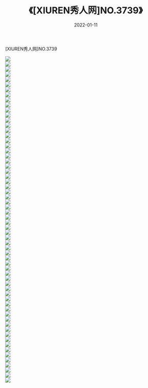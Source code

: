 ﻿---
layout: post
title:  《[XIUREN秀人网]NO.3739》
date:   2022-01-11
img: http://pic.660000.xyz/1:/秀人网/秀人网第04部分/[XIUREN秀人网]NO.3739/000.jpg
categories: [美女, 清纯, 唯美]
---

[XIUREN秀人网]NO.3739

 ![](http://pic.660000.xyz/1:/秀人网/秀人网第04部分/[XIUREN秀人网]NO.3739/001.jpg) <br>![](http://pic.660000.xyz/1:/秀人网/秀人网第04部分/[XIUREN秀人网]NO.3739/002.jpg) <br>![](http://pic.660000.xyz/1:/秀人网/秀人网第04部分/[XIUREN秀人网]NO.3739/003.jpg) <br>![](http://pic.660000.xyz/1:/秀人网/秀人网第04部分/[XIUREN秀人网]NO.3739/004.jpg) <br>![](http://pic.660000.xyz/1:/秀人网/秀人网第04部分/[XIUREN秀人网]NO.3739/005.jpg) <br>![](http://pic.660000.xyz/1:/秀人网/秀人网第04部分/[XIUREN秀人网]NO.3739/006.jpg) <br>![](http://pic.660000.xyz/1:/秀人网/秀人网第04部分/[XIUREN秀人网]NO.3739/007.jpg) <br>![](http://pic.660000.xyz/1:/秀人网/秀人网第04部分/[XIUREN秀人网]NO.3739/008.jpg) <br>![](http://pic.660000.xyz/1:/秀人网/秀人网第04部分/[XIUREN秀人网]NO.3739/009.jpg) <br>![](http://pic.660000.xyz/1:/秀人网/秀人网第04部分/[XIUREN秀人网]NO.3739/010.jpg) <br>![](http://pic.660000.xyz/1:/秀人网/秀人网第04部分/[XIUREN秀人网]NO.3739/011.jpg) <br>![](http://pic.660000.xyz/1:/秀人网/秀人网第04部分/[XIUREN秀人网]NO.3739/012.jpg) <br>![](http://pic.660000.xyz/1:/秀人网/秀人网第04部分/[XIUREN秀人网]NO.3739/013.jpg) <br>![](http://pic.660000.xyz/1:/秀人网/秀人网第04部分/[XIUREN秀人网]NO.3739/014.jpg) <br>![](http://pic.660000.xyz/1:/秀人网/秀人网第04部分/[XIUREN秀人网]NO.3739/015.jpg) <br>![](http://pic.660000.xyz/1:/秀人网/秀人网第04部分/[XIUREN秀人网]NO.3739/016.jpg) <br>![](http://pic.660000.xyz/1:/秀人网/秀人网第04部分/[XIUREN秀人网]NO.3739/017.jpg) <br>![](http://pic.660000.xyz/1:/秀人网/秀人网第04部分/[XIUREN秀人网]NO.3739/018.jpg) <br>![](http://pic.660000.xyz/1:/秀人网/秀人网第04部分/[XIUREN秀人网]NO.3739/019.jpg) <br>![](http://pic.660000.xyz/1:/秀人网/秀人网第04部分/[XIUREN秀人网]NO.3739/020.jpg) <br>![](http://pic.660000.xyz/1:/秀人网/秀人网第04部分/[XIUREN秀人网]NO.3739/021.jpg) <br>![](http://pic.660000.xyz/1:/秀人网/秀人网第04部分/[XIUREN秀人网]NO.3739/022.jpg) <br>![](http://pic.660000.xyz/1:/秀人网/秀人网第04部分/[XIUREN秀人网]NO.3739/023.jpg) <br>![](http://pic.660000.xyz/1:/秀人网/秀人网第04部分/[XIUREN秀人网]NO.3739/024.jpg) <br>![](http://pic.660000.xyz/1:/秀人网/秀人网第04部分/[XIUREN秀人网]NO.3739/025.jpg) <br>![](http://pic.660000.xyz/1:/秀人网/秀人网第04部分/[XIUREN秀人网]NO.3739/026.jpg) <br>![](http://pic.660000.xyz/1:/秀人网/秀人网第04部分/[XIUREN秀人网]NO.3739/027.jpg) <br>![](http://pic.660000.xyz/1:/秀人网/秀人网第04部分/[XIUREN秀人网]NO.3739/028.jpg) <br>![](http://pic.660000.xyz/1:/秀人网/秀人网第04部分/[XIUREN秀人网]NO.3739/029.jpg) <br>![](http://pic.660000.xyz/1:/秀人网/秀人网第04部分/[XIUREN秀人网]NO.3739/030.jpg) <br>![](http://pic.660000.xyz/1:/秀人网/秀人网第04部分/[XIUREN秀人网]NO.3739/031.jpg) <br>![](http://pic.660000.xyz/1:/秀人网/秀人网第04部分/[XIUREN秀人网]NO.3739/032.jpg) <br>![](http://pic.660000.xyz/1:/秀人网/秀人网第04部分/[XIUREN秀人网]NO.3739/033.jpg) <br>![](http://pic.660000.xyz/1:/秀人网/秀人网第04部分/[XIUREN秀人网]NO.3739/034.jpg) <br>![](http://pic.660000.xyz/1:/秀人网/秀人网第04部分/[XIUREN秀人网]NO.3739/035.jpg) <br>![](http://pic.660000.xyz/1:/秀人网/秀人网第04部分/[XIUREN秀人网]NO.3739/036.jpg) <br>![](http://pic.660000.xyz/1:/秀人网/秀人网第04部分/[XIUREN秀人网]NO.3739/037.jpg) <br>![](http://pic.660000.xyz/1:/秀人网/秀人网第04部分/[XIUREN秀人网]NO.3739/038.jpg) <br>![](http://pic.660000.xyz/1:/秀人网/秀人网第04部分/[XIUREN秀人网]NO.3739/039.jpg) <br>![](http://pic.660000.xyz/1:/秀人网/秀人网第04部分/[XIUREN秀人网]NO.3739/040.jpg) <br>![](http://pic.660000.xyz/1:/秀人网/秀人网第04部分/[XIUREN秀人网]NO.3739/041.jpg) <br>![](http://pic.660000.xyz/1:/秀人网/秀人网第04部分/[XIUREN秀人网]NO.3739/042.jpg) <br>![](http://pic.660000.xyz/1:/秀人网/秀人网第04部分/[XIUREN秀人网]NO.3739/043.jpg) <br>![](http://pic.660000.xyz/1:/秀人网/秀人网第04部分/[XIUREN秀人网]NO.3739/044.jpg) <br>![](http://pic.660000.xyz/1:/秀人网/秀人网第04部分/[XIUREN秀人网]NO.3739/045.jpg) <br>![](http://pic.660000.xyz/1:/秀人网/秀人网第04部分/[XIUREN秀人网]NO.3739/046.jpg) <br>![](http://pic.660000.xyz/1:/秀人网/秀人网第04部分/[XIUREN秀人网]NO.3739/047.jpg) <br>![](http://pic.660000.xyz/1:/秀人网/秀人网第04部分/[XIUREN秀人网]NO.3739/048.jpg) <br>![](http://pic.660000.xyz/1:/秀人网/秀人网第04部分/[XIUREN秀人网]NO.3739/049.jpg) <br>![](http://pic.660000.xyz/1:/秀人网/秀人网第04部分/[XIUREN秀人网]NO.3739/050.jpg) <br>![](http://pic.660000.xyz/1:/秀人网/秀人网第04部分/[XIUREN秀人网]NO.3739/051.jpg) <br>![](http://pic.660000.xyz/1:/秀人网/秀人网第04部分/[XIUREN秀人网]NO.3739/052.jpg) <br>![](http://pic.660000.xyz/1:/秀人网/秀人网第04部分/[XIUREN秀人网]NO.3739/053.jpg) <br>![](http://pic.660000.xyz/1:/秀人网/秀人网第04部分/[XIUREN秀人网]NO.3739/054.jpg) <br>![](http://pic.660000.xyz/1:/秀人网/秀人网第04部分/[XIUREN秀人网]NO.3739/055.jpg) <br>![](http://pic.660000.xyz/1:/秀人网/秀人网第04部分/[XIUREN秀人网]NO.3739/056.jpg) <br>![](http://pic.660000.xyz/1:/秀人网/秀人网第04部分/[XIUREN秀人网]NO.3739/057.jpg) <br>![](http://pic.660000.xyz/1:/秀人网/秀人网第04部分/[XIUREN秀人网]NO.3739/058.jpg) <br>![](http://pic.660000.xyz/1:/秀人网/秀人网第04部分/[XIUREN秀人网]NO.3739/059.jpg) <br>![](http://pic.660000.xyz/1:/秀人网/秀人网第04部分/[XIUREN秀人网]NO.3739/060.jpg) <br>![](http://pic.660000.xyz/1:/秀人网/秀人网第04部分/[XIUREN秀人网]NO.3739/061.jpg) <br>![](http://pic.660000.xyz/1:/秀人网/秀人网第04部分/[XIUREN秀人网]NO.3739/062.jpg) <br>![](http://pic.660000.xyz/1:/秀人网/秀人网第04部分/[XIUREN秀人网]NO.3739/063.jpg) <br>![](http://pic.660000.xyz/1:/秀人网/秀人网第04部分/[XIUREN秀人网]NO.3739/064.jpg) <br>